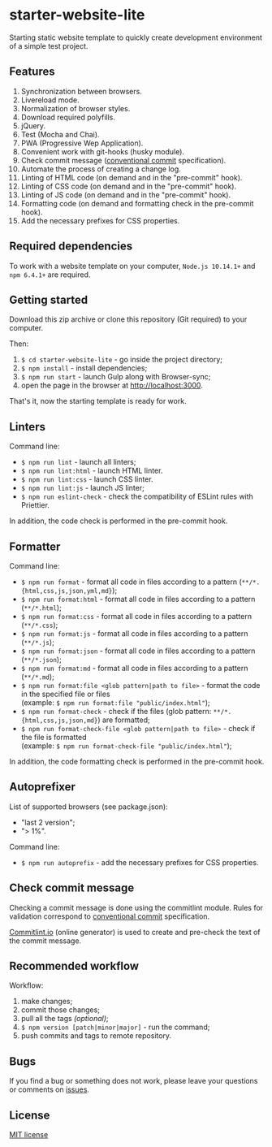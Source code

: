 # starter-website-lite

Starting static website template to quickly create development environment of a simple test project.

## Features

1. Synchronization between browsers.
2. Livereload mode.
3. Normalization of browser styles.
4. Download required polyfills.
5. jQuery.
6. Test (Mocha and Chai).
7. PWA (Progressive Wep Application).
8. Convenient work with git-hooks (husky module).
9. Check commit message ([conventional commit](https://www.conventionalcommits.org) specification).
10. Automate the process of creating a change log.
11. Linting of HTML code (on demand and in the "pre-commit" hook).
12. Linting of CSS code (on demand and in the "pre-commit" hook).
13. Linting of JS code (on demand and in the "pre-commit" hook).
14. Formatting code (on demand and formatting check in the pre-commit hook).
15. Add the necessary prefixes for CSS properties.

## Required dependencies

To work with a website template on your computer, `Node.js 10.14.1+` and `npm 6.4.1+` are required.

## Getting started

Download this zip archive or clone this repository (Git required) to your computer.

Then:

1. `$ cd starter-website-lite` - go inside the project directory;
2. `$ npm install` - install dependencies;
3. `$ npm run start` - launch Gulp along with Browser-sync;
4. open the page in the browser at [http://localhost:3000](http://localhost:3000).

That's it, now the starting template is ready for work.

## Linters

Command line:

- `$ npm run lint` - launch all linters;
- `$ npm run lint:html` - launch HTML linter.
- `$ npm run lint:css` - launch CSS linter.
- `$ npm run lint:js` - launch JS linter;
- `$ npm run eslint-check` - check the compatibility of ESLint rules with Priettier.

In addition, the code check is performed in the pre-commit hook.

## Formatter

Command line:

- `$ npm run format` - format all code in files according to a pattern (`**/*.{html,css,js,json,yml,md}`);
- `$ npm run format:html` - format all code in files according to a pattern (`**/*.html`);
- `$ npm run format:css` - format all code in files according to a pattern (`**/*.css`);
- `$ npm run format:js` - format all code in files according to a pattern (`**/*.js`);
- `$ npm run format:json` - format all code in files according to a pattern (`**/*.json`);
- `$ npm run format:md` - format all code in files according to a pattern (`**/*.md`);
- `$ npm run format:file <glob pattern|path to file>` - format the code in the specified file or files  
  (example: `$ npm run format:file "public/index.html"`);
- `$ npm run format-check` - check if the files (glob pattern: `**/*.{html,css,js,json,md}`) are formatted;
- `$ npm run format-check-file <glob pattern|path to file>` - check if the file is formatted  
  (example: `$ npm run format-check-file "public/index.html"`);

In addition, the code formatting check is performed in the pre-commit hook.

## Autoprefixer

List of supported browsers (see package.json):

- "last 2 version";
- "> 1%".

Command line:

- `$ npm run autoprefix` - add the necessary prefixes for CSS properties.

## Check commit message

Checking a commit message is done using the commitlint module. Rules for validation correspond to [conventional commit](https://www.conventionalcommits.org) specification.

[Commitlint.io](https://commitlint.io) (online generator) is used to create and pre-check the text of the commit message.

## Recommended workflow

Workflow:

1. make changes;
2. commit those changes;
3. pull all the tags _(optional)_;
4. `$ npm version [patch|minor|major]` - run the command;
5. push commits and tags to remote repository.

## Bugs

If you find a bug or something does not work, please leave your questions or comments on [issues](https://github.com/ecmatonix/starter-website-lite/issues).

## License

[MIT license](https://github.com/ecmatonix/starter-website-lite/blob/master/LICENSE)
